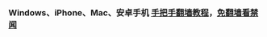 ### Windows、iPhone、Mac、安卓手机 [手把手翻墙教程](https://github.com/gfw-breaker/guides/wiki)，[免翻墙看禁闻](https://github.com/gfw-breaker/banned-news/blob/master/README.md)
